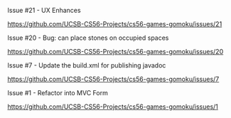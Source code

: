 Issue #21 - UX Enhances

https://github.com/UCSB-CS56-Projects/cs56-games-gomoku/issues/21

Issue #20 - Bug: can place stones on occupied spaces

https://github.com/UCSB-CS56-Projects/cs56-games-gomoku/issues/20

Issue #7 - Update the build.xml for publishing javadoc

https://github.com/UCSB-CS56-Projects/cs56-games-gomoku/issues/7

Issue #1 - Refactor into MVC Form

https://github.com/UCSB-CS56-Projects/cs56-games-gomoku/issues/1

